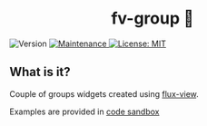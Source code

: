 <h1 align="center">fv-group 👋</h1>

<p>
    <img alt="Version" src="https://img.shields.io/badge/version-0.0.0-blue.svg?cacheSeconds=2592000" />
    <a href="https://github.com/kefranabg/readme-md-generator/graphs/commit-activity" target="_blank">
        <img alt="Maintenance" src="https://img.shields.io/badge/Maintained%3F-yes-green.svg" />
    </a>
    <a href="https://github.com/kefranabg/readme-md-generator/blob/master/LICENSE" target="_blank">
        <img alt="License: MIT" src="https://img.shields.io/badge/License-MIT-yellow.svg" />
    </a>
</p>

> 


## What is it?

Couple of groups widgets created using <a href="https://github.com/youwol/flux-view">flux-view</a>.

Examples are provided in
 <a href='https://codesandbox.io/s/github/youwol/fv-group/blob/master/src/demos/showcase?file=/index.html'>code sandbox</a>